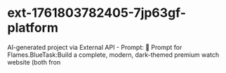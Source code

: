 # ext-1761803782405-7jp63gf-platform
AI-generated project via External API - Prompt: 💎 Prompt for Flames.BlueTask:Build a complete, modern, dark-themed premium watch website (both fron
